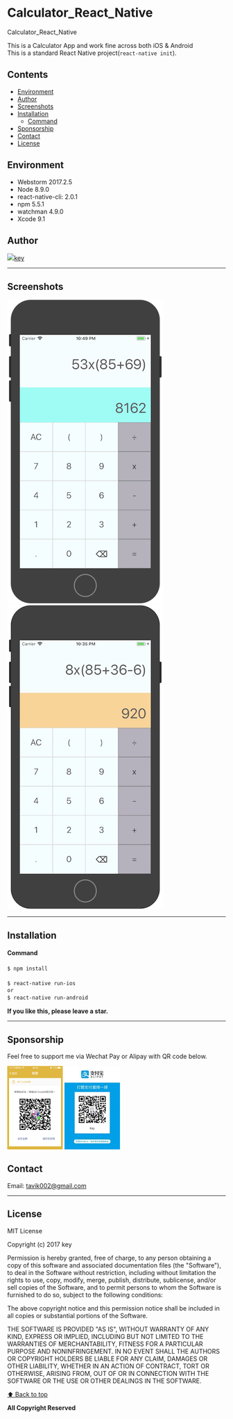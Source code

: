 # Calculator_React_Native

Calculator_React_Native

This is a Calculator App and work fine across both iOS & Android <br>
This is a standard React Native project(`react-native init`).


## Contents 
<!-- toc -->
* [Environment](#environment)
* [Author](#author)
* [Screenshots](#screenshots)
* [Installation](#installation)
    * [Command](#command)
* [Sponsorship](#sponsorship)
* [Contact](#contact)
* [License](#license)

<!-- toc stop -->




## Environment
- Webstorm 2017.2.5 <br>
- Node 8.9.0 <br>
- react-native-cli: 2.0.1 <br>
- npm 5.5.1 <br>
- watchman 4.9.0 <br>
- Xcode 9.1



## Author
<img src="https://github.com/favicon.ico" width="24">[key](https://github.com/tavik000)



-----

## Screenshots
<img src="https://github.com/tavik000/Calculator_React_Native/raw/master/Screenshots/scr00.png" width="360" height="700" />
<img src="https://github.com/tavik000/Calculator_React_Native/raw/master/Screenshots/scr01.png" width="360" height="700" />


-----

## Installation

#### Command
```sh
$ npm install

$ react-native run-ios
or
$ react-native run-android
```



**If you like this, please leave a star.**

-----

## Sponsorship
Feel free to support me via Wechat Pay or Alipay with QR code below.



![wechat pay](https://github.com/tavik000/Self_Organizing_Map/raw/master/Screenshots/wechatpay.png)
![alipay](https://github.com/tavik000/Self_Organizing_Map/raw/master/Screenshots/alipay.jpg)




## Contact



Email:  tavik002@gmail.com

-----
## License
MIT License

Copyright (c) 2017 key

Permission is hereby granted, free of charge, to any person obtaining a copy
of this software and associated documentation files (the "Software"), to deal
in the Software without restriction, including without limitation the rights
to use, copy, modify, merge, publish, distribute, sublicense, and/or sell
copies of the Software, and to permit persons to whom the Software is
furnished to do so, subject to the following conditions:

The above copyright notice and this permission notice shall be included in all
copies or substantial portions of the Software.

THE SOFTWARE IS PROVIDED "AS IS", WITHOUT WARRANTY OF ANY KIND, EXPRESS OR
IMPLIED, INCLUDING BUT NOT LIMITED TO THE WARRANTIES OF MERCHANTABILITY,
FITNESS FOR A PARTICULAR PURPOSE AND NONINFRINGEMENT. IN NO EVENT SHALL THE
AUTHORS OR COPYRIGHT HOLDERS BE LIABLE FOR ANY CLAIM, DAMAGES OR OTHER
LIABILITY, WHETHER IN AN ACTION OF CONTRACT, TORT OR OTHERWISE, ARISING FROM,
OUT OF OR IN CONNECTION WITH THE SOFTWARE OR THE USE OR OTHER DEALINGS IN THE
SOFTWARE.


[⬆ Back to top](#contents)

**All Copyright Reserved**
